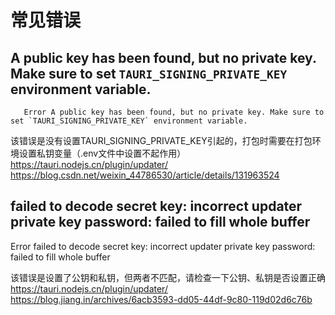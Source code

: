 # 常见错误

## A public key has been found, but no private key. Make sure to set `TAURI_SIGNING_PRIVATE_KEY` environment variable.
       Error A public key has been found, but no private key. Make sure to set `TAURI_SIGNING_PRIVATE_KEY` environment variable.

该错误是没有设置TAURI_SIGNING_PRIVATE_KEY引起的，打包时需要在打包环境设置私钥变量（.env文件中设置不起作用）
https://tauri.nodejs.cn/plugin/updater/
https://blog.csdn.net/weixin_44786530/article/details/131963524

## failed to decode secret key: incorrect updater private key password: failed to fill whole buffer
Error failed to decode secret key: incorrect updater private key password: failed to fill whole buffer

该错误是设置了公钥和私钥，但两者不匹配，请检查一下公钥、私钥是否设置正确
https://tauri.nodejs.cn/plugin/updater/
https://blog.jiang.in/archives/6acb3593-dd05-44df-9c80-119d02d6c76b
